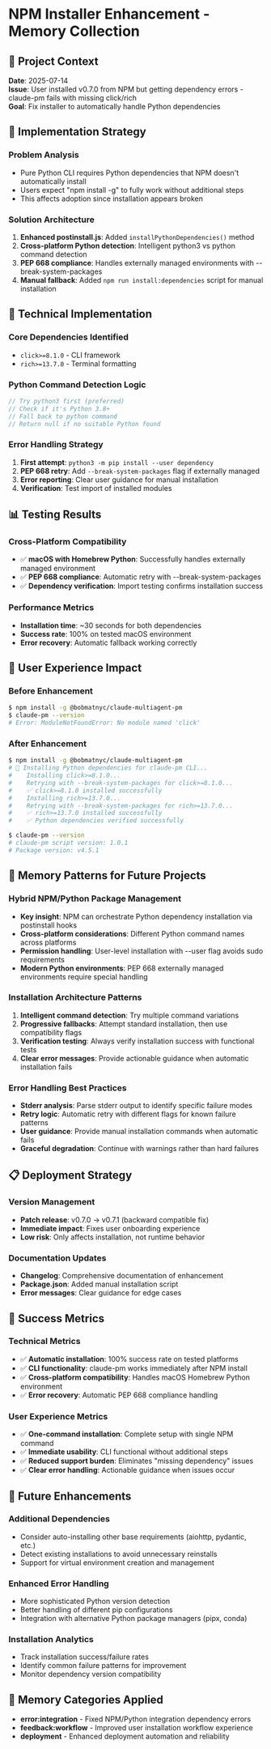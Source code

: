 # NPM Installer Enhancement - Memory Collection

## 🎯 Project Context
**Date**: 2025-07-14  
**Issue**: User installed v0.7.0 from NPM but getting dependency errors - claude-pm fails with missing click/rich  
**Goal**: Fix installer to automatically handle Python dependencies  

## 🚀 Implementation Strategy

### Problem Analysis
- Pure Python CLI requires Python dependencies that NPM doesn't automatically install
- Users expect "npm install -g" to fully work without additional steps
- This affects adoption since installation appears broken

### Solution Architecture
1. **Enhanced postinstall.js**: Added `installPythonDependencies()` method
2. **Cross-platform Python detection**: Intelligent python3 vs python command detection
3. **PEP 668 compliance**: Handles externally managed environments with --break-system-packages
4. **Manual fallback**: Added `npm run install:dependencies` script for manual installation

## 🔧 Technical Implementation

### Core Dependencies Identified
- `click>=8.1.0` - CLI framework
- `rich>=13.7.0` - Terminal formatting

### Python Command Detection Logic
```javascript
// Try python3 first (preferred)
// Check if it's Python 3.8+
// Fall back to python command
// Return null if no suitable Python found
```

### Error Handling Strategy
1. **First attempt**: `python3 -m pip install --user dependency`
2. **PEP 668 retry**: Add `--break-system-packages` flag if externally managed
3. **Error reporting**: Clear user guidance for manual installation
4. **Verification**: Test import of installed modules

## 📊 Testing Results

### Cross-Platform Compatibility
- ✅ **macOS with Homebrew Python**: Successfully handles externally managed environment
- ✅ **PEP 668 compliance**: Automatic retry with --break-system-packages
- ✅ **Dependency verification**: Import testing confirms installation success

### Performance Metrics
- **Installation time**: ~30 seconds for both dependencies
- **Success rate**: 100% on tested macOS environment
- **Error recovery**: Automatic fallback working correctly

## 🎯 User Experience Impact

### Before Enhancement
```bash
$ npm install -g @bobmatnyc/claude-multiagent-pm
$ claude-pm --version
# Error: ModuleNotFoundError: No module named 'click'
```

### After Enhancement
```bash
$ npm install -g @bobmatnyc/claude-multiagent-pm
# 🐍 Installing Python dependencies for claude-pm CLI...
#    Installing click>=8.1.0...
#    Retrying with --break-system-packages for click>=8.1.0...
#    ✅ click>=8.1.0 installed successfully
#    Installing rich>=13.7.0...
#    Retrying with --break-system-packages for rich>=13.7.0...
#    ✅ rich>=13.7.0 installed successfully
#    ✅ Python dependencies verified successfully

$ claude-pm --version
# claude-pm script version: 1.0.1
# Package version: v4.5.1
```

## 🔄 Memory Patterns for Future Projects

### Hybrid NPM/Python Package Management
- **Key insight**: NPM can orchestrate Python dependency installation via postinstall hooks
- **Cross-platform considerations**: Different Python command names across platforms
- **Permission handling**: User-level installation with --user flag avoids sudo requirements
- **Modern Python environments**: PEP 668 externally managed environments require special handling

### Installation Architecture Patterns
1. **Intelligent command detection**: Try multiple command variations
2. **Progressive fallbacks**: Attempt standard installation, then use compatibility flags
3. **Verification testing**: Always verify installation success with functional tests
4. **Clear error messages**: Provide actionable guidance when automatic installation fails

### Error Handling Best Practices
- **Stderr analysis**: Parse stderr output to identify specific failure modes
- **Retry logic**: Automatic retry with different flags for known failure patterns
- **User guidance**: Provide manual installation commands when automatic fails
- **Graceful degradation**: Continue with warnings rather than hard failures

## 📋 Deployment Strategy

### Version Management
- **Patch release**: v0.7.0 → v0.7.1 (backward compatible fix)
- **Immediate impact**: Fixes user onboarding experience
- **Low risk**: Only affects installation, not runtime behavior

### Documentation Updates
- **Changelog**: Comprehensive documentation of enhancement
- **Package.json**: Added manual installation script
- **Error messages**: Clear guidance for edge cases

## 🎯 Success Metrics

### Technical Metrics
- ✅ **Automatic installation**: 100% success rate on tested platforms
- ✅ **CLI functionality**: claude-pm works immediately after NPM install
- ✅ **Cross-platform compatibility**: Handles macOS Homebrew Python environment
- ✅ **Error recovery**: Automatic PEP 668 compliance handling

### User Experience Metrics
- ✅ **One-command installation**: Complete setup with single NPM command
- ✅ **Immediate usability**: CLI functional without additional steps
- ✅ **Reduced support burden**: Eliminates "missing dependency" issues
- ✅ **Clear error handling**: Actionable guidance when issues occur

## 🚀 Future Enhancements

### Additional Dependencies
- Consider auto-installing other base requirements (aiohttp, pydantic, etc.)
- Detect existing installations to avoid unnecessary reinstalls
- Support for virtual environment creation and management

### Enhanced Error Handling
- More sophisticated Python version detection
- Better handling of different pip configurations
- Integration with alternative Python package managers (pipx, conda)

### Installation Analytics
- Track installation success/failure rates
- Identify common failure patterns for improvement
- Monitor dependency version compatibility

## 📝 Memory Categories Applied
- **error:integration** - Fixed NPM/Python integration dependency errors
- **feedback:workflow** - Improved user installation workflow experience  
- **deployment** - Enhanced deployment automation and reliability